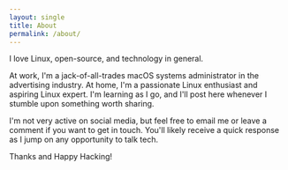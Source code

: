 ```yaml
---
layout: single
title: About
permalink: /about/
---
```


I love Linux, open-source, and technology in general.  

At work, I'm a jack-of-all-trades macOS systems administrator in the advertising industry. At home, I'm a passionate Linux enthusiast and aspiring Linux expert. I'm learning as I go, and I'll post here whenever I stumble upon something worth sharing.  

I'm not very active on social media, but feel free to email me or leave a comment if you want to get in touch. You'll likely receive a quick response as I jump on any opportunity to talk tech.  

Thanks and Happy Hacking!